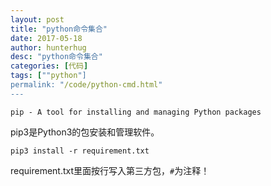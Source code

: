 ```yaml
---
layout: post
title: "python命令集合"
date: 2017-05-18
author: hunterhug
desc: "python命令集合"
categories: [代码]
tags: [""python"]
permalink: "/code/python-cmd.html"
--- 
```


```
pip - A tool for installing and managing Python packages
```

pip3是Python3的包安装和管理软件。

```
pip3 install -r requirement.txt
```

requirement.txt里面按行写入第三方包，`#`为注释！